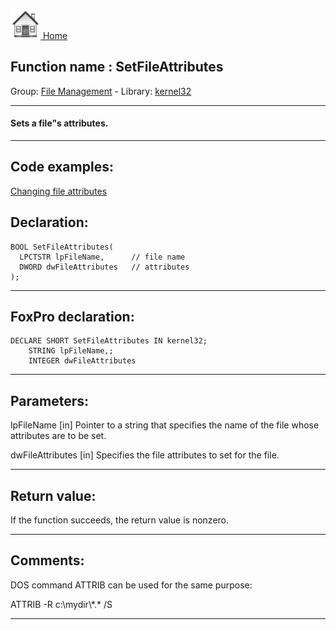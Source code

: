 [<img src="../../images/home.png"> Home ](https://github.com/VFPX/Win32API)  

## Function name : SetFileAttributes
Group: [File Management](../../functions_group.md#File_Management)  -  Library: [kernel32](../../libraries.md#kernel32)  
***  


#### Sets a file"s attributes.

***  


## Code examples:
[Changing file attributes](../../samples/sample_103.md)  

## Declaration:
```foxpro  
BOOL SetFileAttributes(
  LPCTSTR lpFileName,      // file name
  DWORD dwFileAttributes   // attributes
);  
```  
***  


## FoxPro declaration:
```foxpro  
DECLARE SHORT SetFileAttributes IN kernel32;
	STRING lpFileName,;
	INTEGER dwFileAttributes  
```  
***  


## Parameters:
lpFileName 
[in] Pointer to a string that specifies the name of the file whose attributes are to be set. 

dwFileAttributes 
[in] Specifies the file attributes to set for the file.  
***  


## Return value:
If the function succeeds, the return value is nonzero.  
***  


## Comments:
DOS command ATTRIB can be used for the same purpose:  
<div class="precode">ATTRIB -R c:\mydir\*.* /S  
</div>  
  
***  

